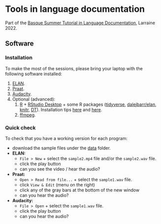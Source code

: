 
# Tools in language documentation

Part of the [Basque Summer Tutorial in Language Documentation](https://basquesummertutorial.eus/), Larraine 2022.

## Software

### Installation

To make the most of the sessions, please bring your laptop with the following software installed:
1. [ELAN](https://archive.mpi.nl/tla/elan).
2. [Praat](https://www.fon.hum.uva.nl/praat/).
3. [Audacity](https://www.audacityteam.org/).
4. Optional (advanced):
	1. [R](https://cloud.r-project.org/) + [RStudio Desktop](https://www.rstudio.com/products/rstudio/download/#download) + some R packages ([tidyverse](https://www.tidyverse.org/), [dalejbarr/elan](https://github.com/dalejbarr/elan), [knitr](https://rdocumentation.org/packages/knitr/versions/1.39), [DT](https://rstudio.github.io/DT/)). Installation tips [here](https://r4ds.had.co.nz/introduction.html#prerequisites) and [here](https://www.datacamp.com/tutorial/installing-R-windows-mac-ubuntu).
	2. [ffmpeg](https://ffmpeg.org/).

### Quick check

To check that you have a working version for each program:
- download the sample files under the [data](https://github.com/vdca/larraine-tools/tree/master/data) folder.
- **ELAN:**
	- `File > New` + select the `sample2.mp4` file and/or the `sample2.wav` file.
	- click the play button
	- can you see the video / hear the audio?
- **Praat:**
	- `Open > Read from file...` + select the `sample1.wav` file.
	- click `View & Edit` (menu on the right)
	- click any of the gray bars at the bottom of the new window
	- can you hear the audio?
- **Audacity:**
	- `File > Open` + select the `sample1.wav` file.
	- click the play button
	- can you hear the audio?

